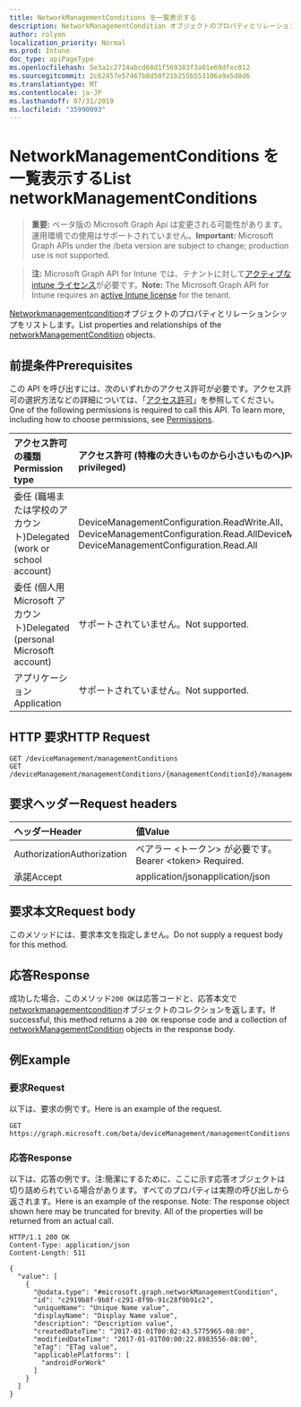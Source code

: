 ```yaml
---
title: NetworkManagementConditions を一覧表示する
description: NetworkManagementCondition オブジェクトのプロパティとリレーションシップをリストします。
author: rolyon
localization_priority: Normal
ms.prod: Intune
doc_type: apiPageType
ms.openlocfilehash: 5e3a1c2714abcd68d1f569383f3a01e69dfec012
ms.sourcegitcommit: 2c62457e57467b8d50f21b255b553106a9a5d8d6
ms.translationtype: MT
ms.contentlocale: ja-JP
ms.lasthandoff: 07/31/2019
ms.locfileid: "35990093"
---
```

# <a name="list-networkmanagementconditions"></a><span data-ttu-id="9a1b4-103">NetworkManagementConditions を一覧表示する</span><span class="sxs-lookup"><span data-stu-id="9a1b4-103">List networkManagementConditions</span></span>

> <span data-ttu-id="9a1b4-104">**重要:** ベータ版の Microsoft Graph Api は変更される可能性があります。運用環境での使用はサポートされていません。</span><span class="sxs-lookup"><span data-stu-id="9a1b4-104">**Important:** Microsoft Graph APIs under the /beta version are subject to change; production use is not supported.</span></span>

> <span data-ttu-id="9a1b4-105">**注:** Microsoft Graph API for Intune では、テナントに対して[アクティブな intune ライセンス](https://go.microsoft.com/fwlink/?linkid=839381)が必要です。</span><span class="sxs-lookup"><span data-stu-id="9a1b4-105">**Note:** The Microsoft Graph API for Intune requires an [active Intune license](https://go.microsoft.com/fwlink/?linkid=839381) for the tenant.</span></span>

<span data-ttu-id="9a1b4-106">[Networkmanagementcondition](../resources/intune-fencing-networkmanagementcondition.md)オブジェクトのプロパティとリレーションシップをリストします。</span><span class="sxs-lookup"><span data-stu-id="9a1b4-106">List properties and relationships of the [networkManagementCondition](../resources/intune-fencing-networkmanagementcondition.md) objects.</span></span>

## <a name="prerequisites"></a><span data-ttu-id="9a1b4-107">前提条件</span><span class="sxs-lookup"><span data-stu-id="9a1b4-107">Prerequisites</span></span>
<span data-ttu-id="9a1b4-p101">この API を呼び出すには、次のいずれかのアクセス許可が必要です。アクセス許可の選択方法などの詳細については、「[アクセス許可](/graph/permissions-reference)」を参照してください。</span><span class="sxs-lookup"><span data-stu-id="9a1b4-p101">One of the following permissions is required to call this API. To learn more, including how to choose permissions, see [Permissions](/graph/permissions-reference).</span></span>

|<span data-ttu-id="9a1b4-110">アクセス許可の種類</span><span class="sxs-lookup"><span data-stu-id="9a1b4-110">Permission type</span></span>|<span data-ttu-id="9a1b4-111">アクセス許可 (特権の大きいものから小さいものへ)</span><span class="sxs-lookup"><span data-stu-id="9a1b4-111">Permissions (from most to least privileged)</span></span>|
|:---|:---|
|<span data-ttu-id="9a1b4-112">委任 (職場または学校のアカウント)</span><span class="sxs-lookup"><span data-stu-id="9a1b4-112">Delegated (work or school account)</span></span>|<span data-ttu-id="9a1b4-113">DeviceManagementConfiguration.ReadWrite.All、DeviceManagementConfiguration.Read.All</span><span class="sxs-lookup"><span data-stu-id="9a1b4-113">DeviceManagementConfiguration.ReadWrite.All, DeviceManagementConfiguration.Read.All</span></span>|
|<span data-ttu-id="9a1b4-114">委任 (個人用 Microsoft アカウント)</span><span class="sxs-lookup"><span data-stu-id="9a1b4-114">Delegated (personal Microsoft account)</span></span>|<span data-ttu-id="9a1b4-115">サポートされていません。</span><span class="sxs-lookup"><span data-stu-id="9a1b4-115">Not supported.</span></span>|
|<span data-ttu-id="9a1b4-116">アプリケーション</span><span class="sxs-lookup"><span data-stu-id="9a1b4-116">Application</span></span>|<span data-ttu-id="9a1b4-117">サポートされていません。</span><span class="sxs-lookup"><span data-stu-id="9a1b4-117">Not supported.</span></span>|

## <a name="http-request"></a><span data-ttu-id="9a1b4-118">HTTP 要求</span><span class="sxs-lookup"><span data-stu-id="9a1b4-118">HTTP Request</span></span>
<!-- {
  "blockType": "ignored"
}
-->
``` http
GET /deviceManagement/managementConditions
GET /deviceManagement/managementConditions/{managementConditionId}/managementConditionStatements/{managementConditionStatementId}/managementConditions
```

## <a name="request-headers"></a><span data-ttu-id="9a1b4-119">要求ヘッダー</span><span class="sxs-lookup"><span data-stu-id="9a1b4-119">Request headers</span></span>
|<span data-ttu-id="9a1b4-120">ヘッダー</span><span class="sxs-lookup"><span data-stu-id="9a1b4-120">Header</span></span>|<span data-ttu-id="9a1b4-121">値</span><span class="sxs-lookup"><span data-stu-id="9a1b4-121">Value</span></span>|
|:---|:---|
|<span data-ttu-id="9a1b4-122">Authorization</span><span class="sxs-lookup"><span data-stu-id="9a1b4-122">Authorization</span></span>|<span data-ttu-id="9a1b4-123">ベアラー &lt;トークン&gt; が必要です。</span><span class="sxs-lookup"><span data-stu-id="9a1b4-123">Bearer &lt;token&gt; Required.</span></span>|
|<span data-ttu-id="9a1b4-124">承諾</span><span class="sxs-lookup"><span data-stu-id="9a1b4-124">Accept</span></span>|<span data-ttu-id="9a1b4-125">application/json</span><span class="sxs-lookup"><span data-stu-id="9a1b4-125">application/json</span></span>|

## <a name="request-body"></a><span data-ttu-id="9a1b4-126">要求本文</span><span class="sxs-lookup"><span data-stu-id="9a1b4-126">Request body</span></span>
<span data-ttu-id="9a1b4-127">このメソッドには、要求本文を指定しません。</span><span class="sxs-lookup"><span data-stu-id="9a1b4-127">Do not supply a request body for this method.</span></span>

## <a name="response"></a><span data-ttu-id="9a1b4-128">応答</span><span class="sxs-lookup"><span data-stu-id="9a1b4-128">Response</span></span>
<span data-ttu-id="9a1b4-129">成功した場合、このメソッド`200 OK`は応答コードと、応答本文で[networkmanagementcondition](../resources/intune-fencing-networkmanagementcondition.md)オブジェクトのコレクションを返します。</span><span class="sxs-lookup"><span data-stu-id="9a1b4-129">If successful, this method returns a `200 OK` response code and a collection of [networkManagementCondition](../resources/intune-fencing-networkmanagementcondition.md) objects in the response body.</span></span>

## <a name="example"></a><span data-ttu-id="9a1b4-130">例</span><span class="sxs-lookup"><span data-stu-id="9a1b4-130">Example</span></span>

### <a name="request"></a><span data-ttu-id="9a1b4-131">要求</span><span class="sxs-lookup"><span data-stu-id="9a1b4-131">Request</span></span>
<span data-ttu-id="9a1b4-132">以下は、要求の例です。</span><span class="sxs-lookup"><span data-stu-id="9a1b4-132">Here is an example of the request.</span></span>
``` http
GET https://graph.microsoft.com/beta/deviceManagement/managementConditions
```

### <a name="response"></a><span data-ttu-id="9a1b4-133">応答</span><span class="sxs-lookup"><span data-stu-id="9a1b4-133">Response</span></span>
<span data-ttu-id="9a1b4-p102">以下は、応答の例です。注:簡潔にするために、ここに示す応答オブジェクトは切り詰められている場合があります。すべてのプロパティは実際の呼び出しから返されます。</span><span class="sxs-lookup"><span data-stu-id="9a1b4-p102">Here is an example of the response. Note: The response object shown here may be truncated for brevity. All of the properties will be returned from an actual call.</span></span>
``` http
HTTP/1.1 200 OK
Content-Type: application/json
Content-Length: 511

{
  "value": [
    {
      "@odata.type": "#microsoft.graph.networkManagementCondition",
      "id": "c2919b8f-9b8f-c291-8f9b-91c28f9b91c2",
      "uniqueName": "Unique Name value",
      "displayName": "Display Name value",
      "description": "Description value",
      "createdDateTime": "2017-01-01T00:02:43.5775965-08:00",
      "modifiedDateTime": "2017-01-01T00:00:22.8983556-08:00",
      "eTag": "ETag value",
      "applicablePlatforms": [
        "androidForWork"
      ]
    }
  ]
}
```





